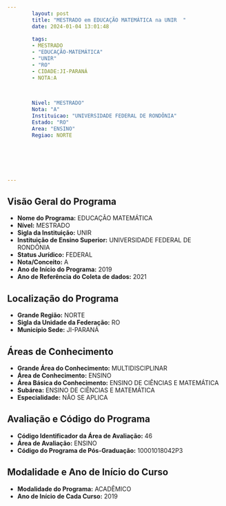 ```yaml
---
        layout: post
        title: "MESTRADO em EDUCAÇÃO MATEMÁTICA na UNIR  "
        date: 2024-01-04 13:01:48
     
        tags:
        - MESTRADO
        - "EDUCAÇÃO-MATEMÁTICA"
        - "UNIR"
        - "RO"
        - CIDADE:JI-PARANÁ
        - NOTA:A
        
       

        Nivel: "MESTRADO"
        Nota: "A"
        Instituicao: "UNIVERSIDADE FEDERAL DE RONDÔNIA"
        Estado: "RO"
        Area: "ENSINO"
        Regiao: NORTE
        
        
        
        
        
        
---
```

## Visão Geral do Programa
- **Nome do Programa:** EDUCAÇÃO MATEMÁTICA
- **Nível:** MESTRADO
- **Sigla da Instituição:** UNIR
- **Instituição de Ensino Superior:** UNIVERSIDADE FEDERAL DE RONDÔNIA
- **Status Jurídico:** FEDERAL
- **Nota/Conceito:** A
- **Ano de Início do Programa:** 2019
- **Ano de Referência do Coleta de dados:** 2021

## Localização do Programa
- **Grande Região:** NORTE
- **Sigla da Unidade da Federação:** RO
- **Município Sede:** JI-PARANÁ

## Áreas de Conhecimento
- **Grande Área do Conhecimento:** MULTIDISCIPLINAR
- **Área de Conhecimento:** ENSINO
- **Área Básica do Conhecimento:** ENSINO DE CIÊNCIAS E MATEMÁTICA
- **Subárea:** ENSINO DE CIÊNCIAS E MATEMÁTICA
- **Especialidade:** NÃO SE APLICA

## Avaliação e Código do Programa
- **Código Identificador da Área de Avaliação:** 46
- **Área de Avaliação:** ENSINO
- **Código do Programa de Pós-Graduação:** 10001018042P3


## Modalidade e Ano de Início do Curso
- **Modalidade do Programa:** ACADÊMICO
- **Ano de Início de Cada Curso:** 2019
